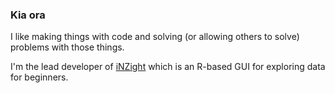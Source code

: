 ### Kia ora

I like making things with code and solving (or allowing others to solve) problems with those things. 

I'm the lead developer of [iNZight](https://github.com/iNZightVIT) which is an R-based GUI for exploring data for beginners. 

<!--
**tmelliott/tmelliott** is a ✨ _special_ ✨ repository because its `README.md` (this file) appears on your GitHub profile.

Here are some ideas to get you started:

- 🔭 I’m currently working on ...
- 🌱 I’m currently learning ...
- 👯 I’m looking to collaborate on ...
- 🤔 I’m looking for help with ...
- 💬 Ask me about ...
- 📫 How to reach me: ...
- 😄 Pronouns: ...
- ⚡ Fun fact: ...
-->
